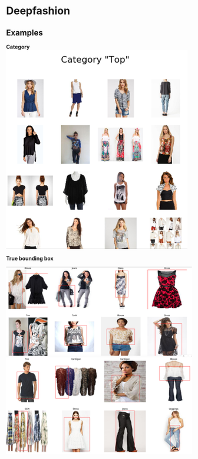 # Deepfashion

## Examples
**Category**
![UNetMCT results on test images](/imgs/3.png)

**True bounding box**

![UNetMCT results on test images](/imgs/1.png)
![ results on test images](/imgs/2.png)


